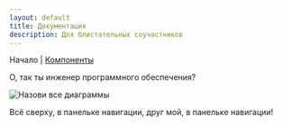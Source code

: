 ```yaml
---
layout: default
title: Документация
description: Для блистательных соучастников
---
```


Начало | [Компоненты](components)

О, так ты инженер программного обеспечения?

<img src="/RobotizedLogisticsSystem/media/name_every_diagram.png" alt="Назови все диаграммы">

Всё сверху, в панельке навигации, друг мой, в панельке навигации!
